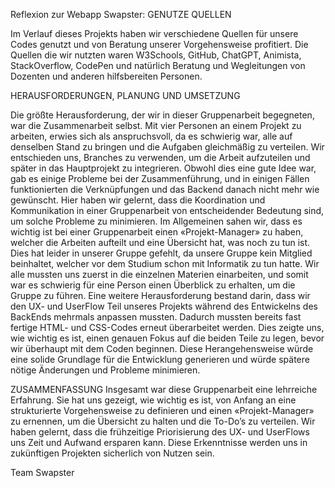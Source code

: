 Reflexion zur Webapp Swapster:
GENUTZE QUELLEN

Im Verlauf dieses Projekts haben wir verschiedene Quellen für unsere Codes genutzt und von Beratung unserer Vorgehensweise profitiert. Die Quellen die wir nutzten waren W3Schools, GitHub,  ChatGPT, Animista, StackOverflow, CodePen und natürlich Beratung und Wegleitungen von Dozenten und anderen hilfsbereiten Personen.

HERAUSFORDERUNGEN, PLANUNG UND UMSETZUNG

Die größte Herausforderung, der wir in dieser Gruppenarbeit begegneten, war die Zusammenarbeit selbst. Mit vier Personen an einem Projekt zu arbeiten, erwies sich als anspruchsvoll, da es schwierig war, alle auf denselben Stand zu bringen und die Aufgaben gleichmäßig zu verteilen. Wir entschieden uns, Branches zu verwenden, um die Arbeit aufzuteilen und später in das Hauptprojekt zu integrieren. Obwohl dies eine gute Idee war, gab es einige Probleme bei der Zusammenführung, und in einigen Fällen funktionierten die Verknüpfungen und das Backend danach nicht mehr wie gewünscht. Hier haben wir gelernt, dass die Koordination und Kommunikation in einer Gruppenarbeit von entscheidender Bedeutung sind, um solche Probleme zu minimieren. Im Allgemeinen sahen wir, dass es wichtig ist bei einer Gruppenarbeit einen «Projekt-Manager» zu haben, welcher die Arbeiten aufteilt und eine Übersicht hat, was noch zu tun ist. 
Dies hat leider in unserer Gruppe gefehlt, da unsere Gruppe kein Mitglied beinhaltet, welcher vor dem Studium schon mit Informatik zu tun hatte. Wir alle mussten uns zuerst in die einzelnen Materien einarbeiten, und somit war es schwierig für eine Person einen Überblick zu erhalten, um die Gruppe zu führen.
Eine weitere Herausforderung bestand darin, dass wir den UX- und UserFlow Teil unseres Projekts während des Entwickelns des BackEnds mehrmals anpassen mussten. Dadurch mussten bereits fast fertige HTML- und CSS-Codes erneut überarbeitet werden. Dies zeigte uns, wie wichtig es ist, einen genauen Fokus auf die beiden Teile zu legen, bevor wir überhaupt mit dem Coden beginnen. Diese Herangehensweise würde eine solide Grundlage für die Entwicklung generieren und würde spätere nötige Änderungen und Probleme minimieren.

ZUSAMMENFASSUNG
Insgesamt war diese Gruppenarbeit eine lehrreiche Erfahrung. Sie hat uns gezeigt, wie wichtig es ist, von Anfang an eine strukturierte Vorgehensweise zu definieren und einen «Projekt-Manager» zu ernennen, um die Übersicht zu halten und die To-Do’s zu verteilen. Wir haben gelernt, dass die frühzeitige Priorisierung des UX- und UserFlows uns Zeit und Aufwand ersparen kann. Diese Erkenntnisse werden uns in zukünftigen Projekten sicherlich von Nutzen sein.

Team Swapster
